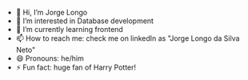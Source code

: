 - 👋 Hi, I’m Jorge Longo
- 👀 I’m interested in Database development
- 🌱 I’m currently learning frontend
- 📫 How to reach me: check me on linkedIn as "Jorge Longo da Silva Neto"
- 😄 Pronouns: he/him
- ⚡ Fun fact: huge fan of Harry Potter!

<!---
JorgeLongox/JorgeLongox is a ✨ special ✨ repository because its `README.md` (this file) appears on your GitHub profile.
You can click the Preview link to take a look at your changes.
--->

